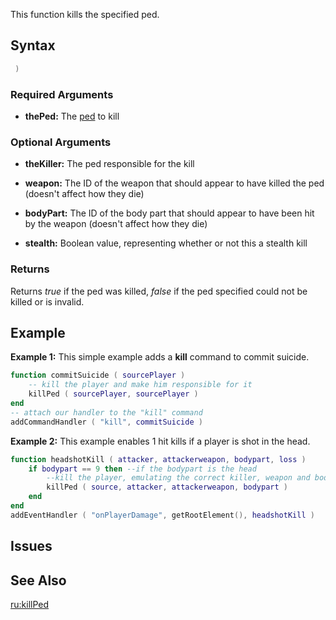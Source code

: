 This function kills the specified ped.

Syntax
------

``` lua
 )
```

### Required Arguments

-   **thePed:** The [ped](/docs/ped.md "wikilink") to kill

### Optional Arguments

-   **theKiller:** The ped responsible for the kill
-   **weapon:** The ID of the weapon that should appear to have killed the ped (doesn't affect how they die)
-   **bodyPart:** The ID of the body part that should appear to have been hit by the weapon (doesn't affect how they die)

-   **stealth:** Boolean value, representing whether or not this a stealth kill

### Returns

Returns *true* if the ped was killed, *false* if the ped specified could not be killed or is invalid.

Example
-------

**Example 1:** This simple example adds a **kill** command to commit suicide.

``` lua
function commitSuicide ( sourcePlayer )
    -- kill the player and make him responsible for it
    killPed ( sourcePlayer, sourcePlayer )
end
-- attach our handler to the "kill" command
addCommandHandler ( "kill", commitSuicide )
```

**Example 2:** This example enables 1 hit kills if a player is shot in the head.

``` lua
function headshotKill ( attacker, attackerweapon, bodypart, loss )
    if bodypart == 9 then --if the bodypart is the head
        --kill the player, emulating the correct killer, weapon and bodypart.
        killPed ( source, attacker, attackerweapon, bodypart )
    end
end
addEventHandler ( "onPlayerDamage", getRootElement(), headshotKill )
```

Issues
------

See Also
--------

[ru:killPed](/docs/ru-killped.md "wikilink")

